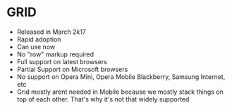 # GRID

- Released in March 2k17
- Rapid adoption
- Can use now
- No "row" markup required
- Full support on latest browsers
- Partial Support on Microsoft browsers
- No support on Opera Mini, Opera Mobile Blackberry, Samsung Internet, etc
- Grid mostly arent needed in Mobile because we mostly stack things on top of each other. That's why it's not that widely supported
